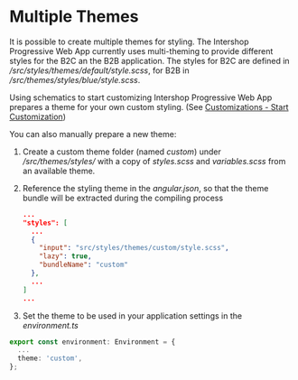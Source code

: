 <!--
kb_guide
kb_pwa
kb_everyone
kb_sync_latest_only
-->

# Multiple Themes

It is possible to create multiple themes for styling.
The Intershop Progressive Web App currently uses multi-theming to provide different styles for the B2C an the B2B application.
The styles for B2C are defined in _/src/styles/themes/default/style.scss_, for B2B in _/src/themes/styles/blue/style.scss_.

Using schematics to start customizing Intershop Progressive Web App prepares a theme for your own custom styling. (See [Customizations - Start Customization](../guides/customizations.md#start-customization))

You can also manually prepare a new theme:

1. Create a custom theme folder (named _custom_) under _/src/themes/styles/_ with a copy of _styles.scss_ and _variables.scss_ from an available theme.

2. Reference the styling theme in the _angular.json_, so that the theme bundle will be extracted during the compiling process

   ```json
   ...
   "styles": [
     ...
     {
       "input": "src/styles/themes/custom/style.scss",
       "lazy": true,
       "bundleName": "custom"
     },
     ...
   ]
   ...
   ```

3. Set the theme to be used in your application settings in the _environment.ts_

```typescript
export const environment: Environment = {
  ...
  theme: 'custom',
};
```

